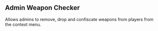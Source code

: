 ## Admin Weapon Checker ##

Allows admins to remove, drop and confiscate weapons from players from the context menu.
